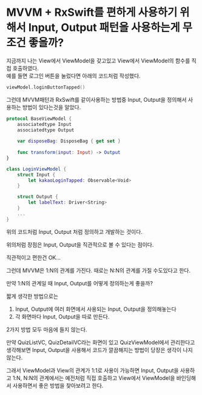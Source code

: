 # MVVM + RxSwift를 편하게 사용하기 위해서 Input, Output 패턴을 사용하는게 무조건 좋을까?

지금까지 나는 View에서 ViewModel을 갖고있고 View에서 ViewModel의 함수를 직접 호출하였다.  
예를 들면 로그인 버튼을 눌렀다면 아래의 코드처럼 작성했다. 
``` swift
viewModel.loginButtonTapped()
```

그런데 MVVM패턴과 RxSwift를 같이사용하는 방법중 Input, Output을 정의해서 사용하는 방법이 있다는것을 알았다.
``` swift
protocol BaseViewModel {
    associatedtype Input
    associatedtype Output
    
    var disposeBag: DisposeBag { get set }
    
    func transform(input: Input) -> Output
}

class LoginViewModel {
    struct Input {
        let kakaoLoginTapped: Observable<Void>
    }

    struct Output {
        let labelText: Driver<String>
    }
    ...
}
```
위의 코드처럼 Input, Output 처럼 정의하고 개발하는 것이다.

위의처럼 장점은 Input, Output을 직관적으로 볼 수 있다는 점이다. 

직관적이고 편한건 OK...

그런데 MVVM은 1:N의 관계를 가진다. 때로는 N:N의 관계를 가질 수도있다고 한다.

만약 1:N의 관계일 때 Input, Output를 어떻게 정의하는게 좋을까?

짧게 생각한 방법으로는   
1. Input, Output에 여러 화면에서 사용되는 Input, Output을 정의해놓는다
2. 각 화면마다 Input, Output을 따로 만든다.

2가지 방법 모두 마음에 들지 않는다.

만약 QuizListVC, QuizDetailVC라는 화면이 있고 QuizViewModel에서 관리한다고 생각해보면 Input, Output을 사용해서 코드가 깔끔해지는 방법이 당장은 생각이 나지 않는다.

그래서 ViewModel과 View의 관계가 1:1로 사용이 가능하면 Input, Output을 사용하고
1:N, N:N의 관계에서는 예전처럼 직접 호출하고 View에서 ViewModel을 바인딩해서 사용하면서 좋은 방법을 찾아보려고 한다.



